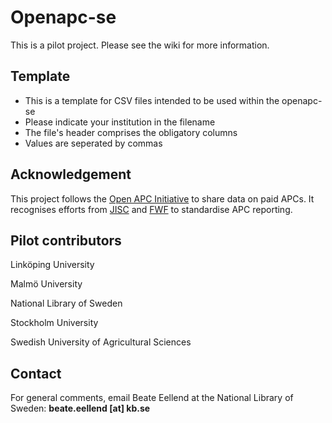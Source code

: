 # Openapc-se

This is a pilot project. Please see the wiki for more information.

## Template
* This is a template for CSV files intended to be used within the openapc-se  
* Please indicate your institution in the filename  
* The file's header comprises the obligatory columns  
* Values are seperated by commas  

## Acknowledgement  
This project follows the [Open APC Initiative](https://github.com/OpenAPC/openapc-de) to share data on paid APCs. It recognises efforts from [JISC](https://www.jisc-collections.ac.uk/Jisc-Monitor/APC-data-collection/) and [FWF](https://figshare.com/articles/Austrian_Science_Fund_FWF_Publication_Cost_Data_2014/1378610) to standardise APC reporting.    

## Pilot contributors

Linköping University  

Malmö University

National Library of Sweden   

Stockholm University   

Swedish University of Agricultural Sciences

## Contact

For general comments, email Beate Eellend at the National Library of Sweden: **beate.eellend [at] kb.se** 





